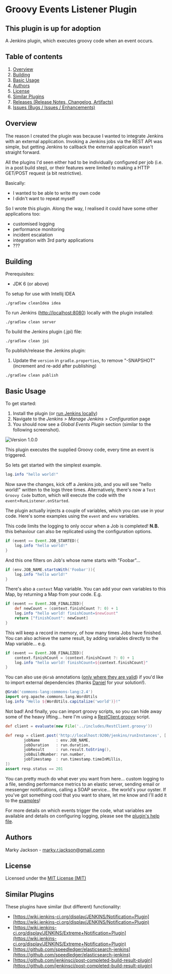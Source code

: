 

# Groovy Events Listener Plugin
## This plugin is up for adoption
A Jenkins plugin, which executes groovy code when an event occurs.

Table of contents
---

1. [Overview](#overview)
1. [Building](#building)
1. [Basic Usage](#basic-usage)
1. [Authors](#authors)
1. [License](#license)
1. [Similar Plugins](#similar-plugins)
1. [Releases (Release Notes, Changelog, Artifacts)](../../releases)
1. [Issues (Bugs / Issues / Enhancements)](../../issues)

Overview
---

The reason I created the plugin was because I wanted to integrate Jenkins with an external application.
Invoking a Jenkins jobs via the REST API was simple, but getting Jenkins to callback the external application wasn't
straight forward.

All the plugins I'd seen either had to be individually configured per job (i.e. in a post build step), or their features
were limited to making a HTTP GET/POST request (a bit restrictive).

Basically:

- I wanted to be able to write my own code
- I didn't want to repeat myself

So I wrote this plugin. Along the way, I realised it could have some other applications too:

- customised logging
- performance monitoring
- incident escalation
- integration with 3rd party applications
- ???

Building
---

Prerequisites:

- JDK 6 (or above)

To setup for use with Intellij IDEA

```Shell
./gradlew cleanIdea idea
```

To run Jenkins ([http://localhost:8080](http://localhost:8080)) locally with the plugin installed:

```Shell
./gradlew clean server
```

To build the Jenkins plugin (.jpi) file:

```Shell
./gradlew clean jpi
```

To publish/release the Jenkins plugin:

1. Update the `version` in `gradle.properties`, to remove "-SNAPSHOT" (increment and re-add after publishing)

```Shell
./gradlew clean publish
```

Basic Usage
---

To get started:

1. Install the plugin (or [run Jenkins locally](#building))
1. Navigate to the *Jenkins > Manage Jenkins > Configuration* page
1. You should now see a *Global Events Plugin* section (similar to the following screenshot).

![Version 1.0.0](src/main/site/screenshot-version-1.005.png "Version 1.005")

This plugin executes the supplied Groovy code, every time an event is triggered.

So lets get started with the simplest example.

```Groovy
log.info "hello world!"
```

Now save the changes, kick off a Jenkins job, and you will see "hello world!" written to the logs three times. Alternatively, 
there's now a `Test Groovy Code` button, which will execute the code with the `event`=`RunListener.onStarted`.

The plugin actually injects a couple of variables, which you can use in your code. Here's some examples using the `event`
and `env` variables.

This code limits the logging to only occur when a Job is completed! **N.B.** this behaviour can also be replicated using the configuration options.

```Groovy
if (event == Event.JOB_STARTED){
    log.info "hello world!"
}
```

And this one filters on Job's whose name starts with "Foobar"...

```Groovy
if (env.JOB_NAME.startsWith('Foobar')){
    log.info "hello world!"
}
```

There's also a `context` Map variable. You can add your own variables to this Map, by returning a Map from your code.
E.g.

```Groovy
if (event == Event.JOB_FINALIZED){
    def newCount = (context.finishCount ?: 0) + 1
    log.info "hello world! finishCount=$newCount"
    return ["finishCount": newCount]
}
```

This will keep a record in memory, of how many times Jobs have finished. You can also achieve the same result, by
adding variables directly to the Map variable... e.g.

```Groovy
if (event == Event.JOB_FINALIZED){
    context.finishCount = (context.finishCount ?: 0) + 1
    log.info "hello world! finishCount=${context.finishCount}"
}
```

You can also use `@Grab` annotations ([only where they are valid](https://issues.apache.org/jira/browse/GROOVY-6069))
if you'd like to import external dependencies (thanks [Daniel](https://github.com/CoreMedia/job-dsl-plugin/commit/830fae7a0fd8a046c620600e46633166804190e3)
for your solution!).

```Groovy
@Grab('commons-lang:commons-lang:2.4')
import org.apache.commons.lang.WordUtils
log.info "Hello ${WordUtils.capitalize('world')}!"
```

Not bad! And finally, you can import groovy scripts, so you can hide away some of the heavy lifting... here I'm using 
a [RestClient.groovy](src/main/site/includes/RestClient.groovy) script.

```Groovy
def client = evaluate(new File('../includes/RestClient.groovy'))

def resp = client.post('http://localhost:9200/jenkins/runInstances', [
        jobName       : env.JOB_NAME,
        jobDuration   : run.duration,
        jobResult     : run.result.toString(),
        jobBuildNumber: run.number,
        jobTimestamp  : run.timestamp.timeInMillis,
])
assert resp.status == 201
```

You can pretty much do what ever you want from here... custom logging to a file, sending performance metrics to
an elastic server, sending email or messenger notifications, calling a SOAP service... the world's your oyster. If 
you've got something cool that you want to share, let me know and I'll add it to the [examples](src/main/site/examples)!

For more details on which events trigger the code, what variables are available and details on configuring logging,
please see the [plugin's help file](https://cdn.rawgit.com/jenkinsci/groovy-events-listener-plugin/master/src/main/resources/org/jenkinsci/plugins/globalEventsPlugin/GlobalEventsPlugin/help-onEventGroovyCode.html).

Authors
---

Marky Jackson - <marky.r.jackson@gmail.comn>

License
---

Licensed under the [MIT License (MIT)](LICENSE)

Similar Plugins
---

These plugins have similar (but different) functionality:

- [https://wiki.jenkins-ci.org/display/JENKINS/Notification+Plugin](https://wiki.jenkins-ci.org/display/JENKINS/Notification+Plugin)
- [https://wiki.jenkins-ci.org/display/JENKINS/Extreme+Notification+Plugin](https://wiki.jenkins-ci.org/display/JENKINS/Extreme+Notification+Plugin)
- [https://github.com/speedledger/elasticsearch-jenkins](https://github.com/speedledger/elasticsearch-jenkins)
- [https://github.com/jenkinsci/post-completed-build-result-plugin](https://github.com/jenkinsci/post-completed-build-result-plugin)
